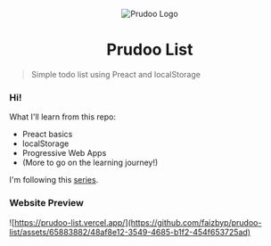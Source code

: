 <p align="center">
  <img src="https://user-images.githubusercontent.com/65883882/233832867-78470a3a-4d3e-4e56-a04f-eed4d56d0eb6.png" alt="Prudoo Logo"/>
  <h1 align="center">Prudoo List</h1>
</p>

> Simple todo list using Preact and localStorage

### Hi!

What I'll learn from this repo:

- Preact basics
- localStorage
- Progressive Web Apps
- (More to go on the learning journey!)

I'm following this [series](https://dev.to/joelynn/series/12791).

### Website Preview

![https://prudoo-list.vercel.app/](https://github.com/faizbyp/prudoo-list/assets/65883882/48af8e12-3549-4685-b1f2-454f653725ad)
